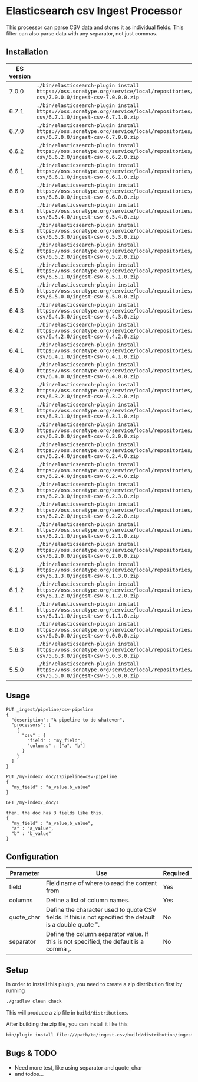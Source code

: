 # Elasticsearch csv Ingest Processor

This processor can parse CSV data and stores it as individual fields.
This filter can also parse data with any separator, not just commas.

## Installation

| ES version | Command |
| ---------- | ------- |
| 7.0.0 | `./bin/elasticsearch-plugin install https://oss.sonatype.org/service/local/repositories/releases/content/info/johtani/elasticsearch/plugin/ingest/ingest-csv/7.0.0.0/ingest-csv-7.0.0.0.zip` |
| 6.7.1 | `./bin/elasticsearch-plugin install https://oss.sonatype.org/service/local/repositories/releases/content/info/johtani/elasticsearch/plugin/ingest/ingest-csv/6.7.1.0/ingest-csv-6.7.1.0.zip` |
| 6.7.0 | `./bin/elasticsearch-plugin install https://oss.sonatype.org/service/local/repositories/releases/content/info/johtani/elasticsearch/plugin/ingest/ingest-csv/6.7.0.0/ingest-csv-6.7.0.0.zip` |
| 6.6.2 | `./bin/elasticsearch-plugin install https://oss.sonatype.org/service/local/repositories/releases/content/info/johtani/elasticsearch/plugin/ingest/ingest-csv/6.6.2.0/ingest-csv-6.6.2.0.zip` |
| 6.6.1 | `./bin/elasticsearch-plugin install https://oss.sonatype.org/service/local/repositories/releases/content/info/johtani/elasticsearch/plugin/ingest/ingest-csv/6.6.1.0/ingest-csv-6.6.1.0.zip` |
| 6.6.0 | `./bin/elasticsearch-plugin install https://oss.sonatype.org/service/local/repositories/releases/content/info/johtani/elasticsearch/plugin/ingest/ingest-csv/6.6.0.0/ingest-csv-6.6.0.0.zip` |
| 6.5.4 | `./bin/elasticsearch-plugin install https://oss.sonatype.org/service/local/repositories/releases/content/info/johtani/elasticsearch/plugin/ingest/ingest-csv/6.5.4.0/ingest-csv-6.5.4.0.zip` |
| 6.5.3 | `./bin/elasticsearch-plugin install https://oss.sonatype.org/service/local/repositories/releases/content/info/johtani/elasticsearch/plugin/ingest/ingest-csv/6.5.3.0/ingest-csv-6.5.3.0.zip` |
| 6.5.2 | `./bin/elasticsearch-plugin install https://oss.sonatype.org/service/local/repositories/releases/content/info/johtani/elasticsearch/plugin/ingest/ingest-csv/6.5.2.0/ingest-csv-6.5.2.0.zip` |
| 6.5.1 | `./bin/elasticsearch-plugin install https://oss.sonatype.org/service/local/repositories/releases/content/info/johtani/elasticsearch/plugin/ingest/ingest-csv/6.5.1.0/ingest-csv-6.5.1.0.zip` |
| 6.5.0 | `./bin/elasticsearch-plugin install https://oss.sonatype.org/service/local/repositories/releases/content/info/johtani/elasticsearch/plugin/ingest/ingest-csv/6.5.0.0/ingest-csv-6.5.0.0.zip` |
| 6.4.3 | `./bin/elasticsearch-plugin install https://oss.sonatype.org/service/local/repositories/releases/content/info/johtani/elasticsearch/plugin/ingest/ingest-csv/6.4.3.0/ingest-csv-6.4.3.0.zip` |
| 6.4.2 | `./bin/elasticsearch-plugin install https://oss.sonatype.org/service/local/repositories/releases/content/info/johtani/elasticsearch/plugin/ingest/ingest-csv/6.4.2.0/ingest-csv-6.4.2.0.zip` |
| 6.4.1 | `./bin/elasticsearch-plugin install https://oss.sonatype.org/service/local/repositories/releases/content/info/johtani/elasticsearch/plugin/ingest/ingest-csv/6.4.1.0/ingest-csv-6.4.1.0.zip` |
| 6.4.0 | `./bin/elasticsearch-plugin install https://oss.sonatype.org/service/local/repositories/releases/content/info/johtani/elasticsearch/plugin/ingest/ingest-csv/6.4.0.0/ingest-csv-6.4.0.0.zip` |
| 6.3.2 | `./bin/elasticsearch-plugin install https://oss.sonatype.org/service/local/repositories/releases/content/info/johtani/elasticsearch/plugin/ingest/ingest-csv/6.3.2.0/ingest-csv-6.3.2.0.zip` |
| 6.3.1 | `./bin/elasticsearch-plugin install https://oss.sonatype.org/service/local/repositories/releases/content/info/johtani/elasticsearch/plugin/ingest/ingest-csv/6.3.1.0/ingest-csv-6.3.1.0.zip` |
| 6.3.0 | `./bin/elasticsearch-plugin install https://oss.sonatype.org/service/local/repositories/releases/content/info/johtani/elasticsearch/plugin/ingest/ingest-csv/6.3.0.0/ingest-csv-6.3.0.0.zip` |
| 6.2.4 | `./bin/elasticsearch-plugin install https://oss.sonatype.org/service/local/repositories/releases/content/info/johtani/elasticsearch/plugin/ingest/ingest-csv/6.2.4.0/ingest-csv-6.2.4.0.zip` |
| 6.2.4 | `./bin/elasticsearch-plugin install https://oss.sonatype.org/service/local/repositories/releases/content/info/johtani/elasticsearch/plugin/ingest/ingest-csv/6.2.4.0/ingest-csv-6.2.4.0.zip` |
| 6.2.3 | `./bin/elasticsearch-plugin install https://oss.sonatype.org/service/local/repositories/releases/content/info/johtani/elasticsearch/plugin/ingest/ingest-csv/6.2.3.0/ingest-csv-6.2.3.0.zip` |
| 6.2.2 | `./bin/elasticsearch-plugin install https://oss.sonatype.org/service/local/repositories/releases/content/info/johtani/elasticsearch/plugin/ingest/ingest-csv/6.2.2.0/ingest-csv-6.2.2.0.zip` |
| 6.2.1 | `./bin/elasticsearch-plugin install https://oss.sonatype.org/service/local/repositories/releases/content/info/johtani/elasticsearch/plugin/ingest/ingest-csv/6.2.1.0/ingest-csv-6.2.1.0.zip` |
| 6.2.0 | `./bin/elasticsearch-plugin install https://oss.sonatype.org/service/local/repositories/releases/content/info/johtani/elasticsearch/plugin/ingest/ingest-csv/6.2.0.0/ingest-csv-6.2.0.0.zip` |
| 6.1.3 | `./bin/elasticsearch-plugin install https://oss.sonatype.org/service/local/repositories/releases/content/info/johtani/elasticsearch/plugin/ingest/ingest-csv/6.1.3.0/ingest-csv-6.1.3.0.zip` |
| 6.1.2 | `./bin/elasticsearch-plugin install https://oss.sonatype.org/service/local/repositories/releases/content/info/johtani/elasticsearch/plugin/ingest/ingest-csv/6.1.2.0/ingest-csv-6.1.2.0.zip` |
| 6.1.1 | `./bin/elasticsearch-plugin install https://oss.sonatype.org/service/local/repositories/releases/content/info/johtani/elasticsearch/plugin/ingest/ingest-csv/6.1.1.0/ingest-csv-6.1.1.0.zip` |
| 6.0.0 | `./bin/elasticsearch-plugin install https://oss.sonatype.org/service/local/repositories/releases/content/info/johtani/elasticsearch/plugin/ingest/ingest-csv/6.0.0.0/ingest-csv-6.0.0.0.zip` |
| 5.6.3 | `./bin/elasticsearch-plugin install https://oss.sonatype.org/service/local/repositories/releases/content/info/johtani/elasticsearch/plugin/ingest/ingest-csv/5.6.3.0/ingest-csv-5.6.3.0.zip` |
| 5.5.0 | `./bin/elasticsearch-plugin install https://oss.sonatype.org/service/local/repositories/releases/content/info/johtani/elasticsearch/plugin/ingest/ingest-csv/5.5.0.0/ingest-csv-5.5.0.0.zip` |

## Usage


```
PUT _ingest/pipeline/csv-pipeline
{
  "description": "A pipeline to do whatever",
  "processors": [
    {
      "csv" : {
        "field" : "my_field",
        "columns" : ["a", "b"]
      }
    }
  ]
}

PUT /my-index/_doc/1?pipeline=csv-pipeline
{
  "my_field" : "a_value,b_value"
}

GET /my-index/_doc/1

then, the doc has 3 fields like this.
{
  "my_field" : "a_value,b_value",
  "a" : "a_value",
  "b" : "b_value"
}
```

## Configuration

| Parameter | Use | Required |
| --- | --- | --- |
| field   | Field name of where to read the content from | Yes |
| columns  | Define a list of column names. | Yes |
| quote_char | Define the character used to quote CSV fields. If this is not specified the default is a double quote ". | No |
| separator | Define the column separator value. If this is not specified, the default is a comma ,. | No |

## Setup

In order to install this plugin, you need to create a zip distribution first by running

```bash
./gradlew clean check
```

This will produce a zip file in `build/distributions`.

After building the zip file, you can install it like this

```bash
bin/plugin install file:///path/to/ingest-csv/build/distribution/ingest-csv-0.0.1-SNAPSHOT.zip
```

## Bugs & TODO

* Need more test, like using separator and quote_char 
* and todos...

